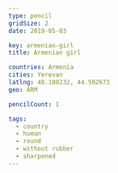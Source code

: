 ```yaml
---
type: pencil
gridSize: 2
date: 2019-05-03

key: armenian-girl
title: Armenian girl

countries: Armenia
cities: Yerevan
latlng: 40.180232, 44.502673
geo: ARM

pencilCount: 1

tags:
  - country
  - human
  - round
  - without rubber
  - sharpened
---
```


